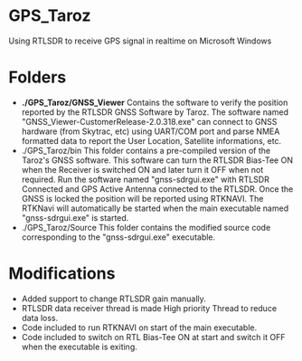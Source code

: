 # GPS_Taroz  
Using RTLSDR to receive GPS signal in realtime on Microsoft Windows  

# Folders  
*  **./GPS_Taroz/GNSS_Viewer**        Contains the software to verify the position reported by the RTLSDR GNSS Software by Taroz. The software named "GNSS_Viewer-CustomerRelease-2.0.318.exe" can connect to GNSS hardware (from Skytrac, etc) using UART/COM port and parse NMEA formatted data to report the User Location, Satellite informations, etc.  
*  ./GPS_Taroz/bin                This folder contains a pre-compiled version of the Taroz's GNSS software. This software can turn the RTLSDR Bias-Tee ON when the Receiver is switched ON and later turn it OFF when not required. Run the software named "gnss-sdrgui.exe" with RTLSDR Connected and GPS Active Antenna connected to the RTLSDR. Once the GNSS is locked the position will be reported using RTKNAVI. The RTKNavi will automatically be started when the main executable named "gnss-sdrgui.exe" is started.  
*  ./GPS_Taroz/Source             This folder contains the modified source code corresponding to the "gnss-sdrgui.exe" executable.  

# Modifications  
* Added support to change RTLSDR gain manually.  
* RTLSDR data receiver thread is made High priority Thread to reduce data loss.  
* Code included to run RTKNAVI on start of the main executable.  
* Code included to switch on RTL Bias-Tee ON at start and switch it OFF when the executable is exiting.  
